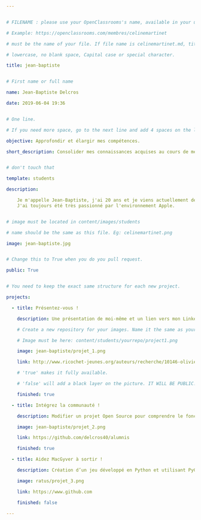 ```yaml
---


# FILENAME : please use your OpenClassrooms's name, available in your url.

# Example: https://openclassrooms.com/membres/celinemartinet

# must be the name of your file. If file name is celinemartinet.md, title is celinemartinet.

# lowercase, no blank space, Capital case or special character.

title: jean-baptiste


# First name or full name

name: Jean-Baptiste Delcros

date: 2019-06-04 19:36


# One line.

# If you need more space, go to the next line and add 4 spaces on the left, as in 'description'.

objective: Approfondir et élargir mes compétences.

short_description: Consolider mes connaissances acquises au cours de mes formations. Mais aussi obtenir un diplôme.


# don't touch that

template: students

description:

    Je m'appelle Jean-Baptiste, j'ai 20 ans et je viens actuellement de commencer le parcour de développeur d'application IOS.
    J'ai toujours été très passionné par l'environnement Apple.


# image must be located in content/images/students

# name should be the same as this file. Eg: celinemartinet.png

image: jean-baptiste.jpg


# Change this to True when you do you pull request.

public: True


# You need to keep the exact same structure for each new project.

projects:

  - title: Présentez-vous !

    description: Une présentation de moi-même et un lien vers mon LinkedIn.

    # Create a new repository for your images. Name it the same as your nickname and profile picture.

    # Image must be here: content/students/yourrepo/project1.png

    image: jean-baptiste/projet_1.png

    link: http://www.ricochet-jeunes.org/auteurs/recherche/10146-olivier-vogel

    # 'true' makes it fully available.

    # 'false' will add a black layer on the picture. IT WILL BE PUBLIC!

    finished: true

  - title: Intégrez la communauté !

    description: Modifier un projet Open Source pour comprendre le fonctionnement de Git, de Github et des pull requests.

    image: jean-baptiste/projet_2.png

    link: https://github.com/delcros40/alumnis

    finished: true

  - title: Aidez MacGyver à sortir !

    description: Création d’un jeu développé en Python et utilisant PyGame.

    image: ratus/projet_3.png

    link: https://www.github.com

    finished: false

---
```

